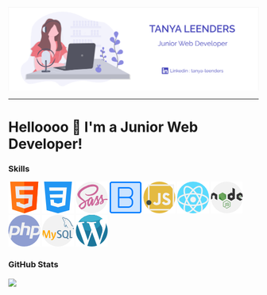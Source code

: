 [![Header](ressources/header.png "Header")](https://tanya-amber-l.github.io/Tanya-Leenders/)

---

# Helloooo 👋 I'm a Junior Web Developer!

### Skills 
![HTML](ressources/html.png)
![CSS](ressources/css-3.png)
![SCSS](ressources/sass.png)
![Bootstrap](ressources/bootstrap.png)
![JavaScript](ressources/javascript.png)
![React](ressources/react.png)
![nodeJS](ressources/nodejs.png)
![PHP](ressources/php.png)
![MySQL](ressources/mysql.png)
![Wordpress](ressources/wordpress.png)

### GitHub Stats
<img align="center" src="https://github-readme-stats.vercel.app/api/top-langs/?username=MartinHeinz&layout=compact" />